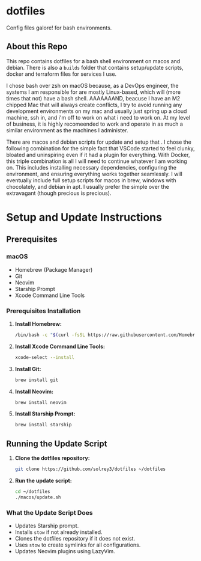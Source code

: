 # dotfiles

Config files galore! for bash environments.

## About this Repo

This repo contains dotfiles for a bash shell environment on macos and debian. There is also a `builds` folder that contains setup/update scripts, docker and terraform files for services I use. 

I chose bash over zsh on macOS because, as a DevOps engineer, the systems I am responsible for are mostly Linux-based, which will (more times that not) have a bash shell. AAAAAAAND, beacuse I have an M2 chipped Mac that will always create conflicts, I try to avoid running any development environments on my mac and usually just spring up a cloud machine, ssh in, and i'm off to work on what i need to work on. At my level of business, it is highly recomeended to work and operate in as much a similar environment as the machines I administer.

There are macos and debian scripts for update and setup that . I chose the following combination for the simple fact that VSCode started to feel clunky, bloated and uninspiring even if it had a plugin for everything. With Docker, this triple combination is all I will need to continue whatever I am working on. This includes installing necessary dependencies, configuring the environment, and ensuring everything works together seamlessly. I will eventually include full setup scripts for macos in brew, windows with chocolately, and debian in apt.  I usually prefer the simple over the extravagant (though precious is precious).

# Setup and Update Instructions

## Prerequisites

### macOS
- Homebrew (Package Manager)
- Git
- Neovim
- Starship Prompt
- Xcode Command Line Tools

### Prerequisites Installation

1. **Install Homebrew:**

    ```sh
    /bin/bash -c "$(curl -fsSL https://raw.githubusercontent.com/Homebrew/install/HEAD/install.sh)"
    ```

2. **Install Xcode Command Line Tools:**

    ```sh
    xcode-select --install
    ```

3. **Install Git:**

    ```sh
    brew install git
    ```

4. **Install Neovim:**

    ```sh
    brew install neovim
    ```

5. **Install Starship Prompt:**

    ```sh
    brew install starship
    ```

## Running the Update Script

1. **Clone the dotfiles repository:**

    ```sh
    git clone https://github.com/solrey3/dotfiles ~/dotfiles
    ```

2. **Run the update script:**

    ```sh
    cd ~/dotfiles
    ./macos/update.sh
    ```

### What the Update Script Does

- Updates Starship prompt.
- Installs `stow` if not already installed.
- Clones the dotfiles repository if it does not exist.
- Uses `stow` to create symlinks for all configurations.
- Updates Neovim plugins using LazyVim.
